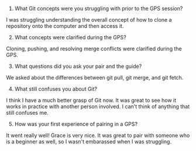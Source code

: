 1. What Git concepts were you struggling with prior to the GPS session?

I was struggling understanding the overall concept of how to clone a repository onto the computer and then access it.

2. What concepts were clarified during the GPS?

Cloning, pushing, and resolving merge conflicts were clarified during the GPS.

3. What questions did you ask your pair and the guide?

We asked about the differences between git pull, git merge, and git fetch.

4. What still confuses you about Git?

I think I have a much better grasp of Git now. It was great to see how it works in practice with another person involved. I can't think of anything that still confuses me.

5. How was your first experience of pairing in a GPS?

It went really well! Grace is very nice. It was great to pair with someone who is a beginner as well, so I wasn't embarassed when I was struggling.